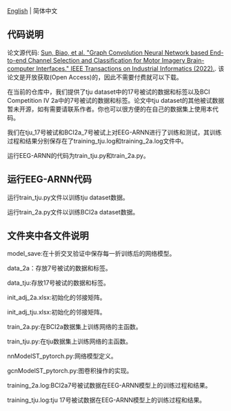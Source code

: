 [English](https://github.com/tju-sun-lab/eeg-arnn/blob/main/README.md) | 简体中文

## 代码说明

论文源代码: [Sun, Biao, et al. "Graph Convolution Neural Network based End-to-end Channel Selection and Classification for Motor Imagery Brain-computer Interfaces." IEEE Transactions on Industrial Informatics (2022).](https://ieeexplore.ieee.org/abstract/document/9976236/). 该论文是开放获取(Open Access)的，因此不需要付费就可以下载。

在当前的仓库中，我们提供了tju dataset中的17号被试的数据和标签以及BCI Competition IV 2a中的7号被试的数据和标签。论文中tju dataset的其他被试数据暂未开源，如有需要请联系作者。你也可以很方便的在自己的数据集上使用本代码。

我们在tju_17号被试和BCI2a_7号被试上对EEG-ARNN进行了训练和测试，其训练过程和结果分别保存在了training_tju.log和training_2a.log文件中。

运行EEG-ARNN的代码为train_tju.py和train_2a.py。

## 运行EEG-ARNN代码
运行train_tju.py文件以训练tju dataset数据。

运行train_2a.py文件以训练BCI2a dataset数据。

## 文件夹中各文件说明

model_save:在十折交叉验证中保存每一折训练后的网络模型。

data_2a：存放7号被试的数据和标签。

data_tju:存放17号被试的数据和标签。

init_adj_2a.xlsx:初始化的邻接矩阵。

init_adj_tju.xlsx:初始化的邻接矩阵。

train_2a.py:在BCI2a数据集上训练网络的主函数。

train_tju.py:在tju数据集上训练网络的主函数。

nnModelST_pytorch.py:网络模型定义。

gcnModelST_pytorch.py:图卷积操作的实现。

training_2a.log:BCI2a7号被试数据在EEG-ARNN模型上的训练过程和结果。

training_tju.log:tju 17号被试数据在EEG-ARNN模型上的训练过程和结果。
